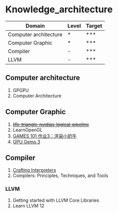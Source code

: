 # Knowledge_architecture

Domain  |Level|Target
---------------------------|:----|:-----
Computer architecture      |*    |***
Computer Graphic           |*    |***
Compiler                   |-    |***
LLVM                       |-    |***

## Computer architecture
1. GPGPU
2. Computer Architecture

## Computer Graphic
1. ~~[life-triangle-nvidias-logical-pipeline](https://developer.nvidia.com/content/life-triangle-nvidias-logical-pipeline)~~
2. LearnOpenGL
3. [GAMES 101 作业3：渲染小奶牛](https://zhuanlan.zhihu.com/p/465058581)
4. [GPU Gems 3](https://developer.nvidia.com/gpugems/gpugems3/contributors)

## Compiler
1. [Crafting Interpreters](http://craftinginterpreters.com/welcome.html)
2. Compilers: Principles, Techniques, and Tools

### LLVM
1. Getting started with LLVM Core Libraries
2. Learn LLVM 12
